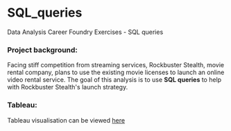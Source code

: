 # SQL_queries
Data Analysis Career Foundry Exercises - SQL queries 

### Project background:
Facing stiff competition from streaming services, Rockbuster Stealth, movie rental company, plans to use the existing movie licenses to launch an online video rental service.
The goal of this analysis is to use **SQL queries** to help with Rockbuster Stealth's launch strategy.

### Tableau:
Tableau visualisation can be viewed [here](https://public.tableau.com/app/profile/bruna.campos/viz/Rockbusters_Finalpresentation1/Story1)
